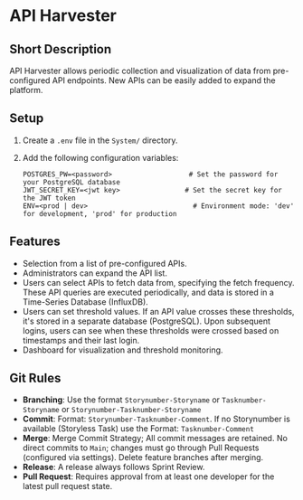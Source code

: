 # API Harvester

## Short Description
API Harvester allows periodic collection and visualization of data from pre-configured API endpoints. New APIs can be easily added to expand the platform.

## Setup

1. Create a `.env` file in the `System/` directory.

2. Add the following configuration variables:

    ```env
    POSTGRES_PW=<password>                   # Set the password for your PostgreSQL database
    JWT_SECRET_KEY=<jwt key>                # Set the secret key for the JWT token
    ENV=<prod | dev>                          # Environment mode: 'dev' for development, 'prod' for production
    ```


## Features
- Selection from a list of pre-configured APIs.
- Administrators can expand the API list.
- Users can select APIs to fetch data from, specifying the fetch frequency. These API queries are executed periodically, and data is stored in a Time-Series Database (InfluxDB).
- Users can set threshold values. If an API value crosses these thresholds, it's stored in a separate database (PostgreSQL). Upon subsequent logins, users can see when these thresholds were crossed based on timestamps and their last login.
- Dashboard for visualization and threshold monitoring.

## Git Rules
- **Branching**: Use the format `Storynumber-Storyname` or `Tasknumber-Storyname` or `Storynumber-Tasknumber-Storyname`
- **Commit**: Format: `Storynumber-Tasknumber-Comment`. If no Storynumber is available (Storyless Task) use the Format: `Tasknumber-Comment`
- **Merge**: Merge Commit Strategy; All commit messages are retained. No direct commits to `Main`; changes must go through Pull Requests (configured via settings). Delete feature branches after merging.
- **Release**: A release always follows Sprint Review.
- **Pull Request**: Requires approval from at least one developer for the latest pull request state.

